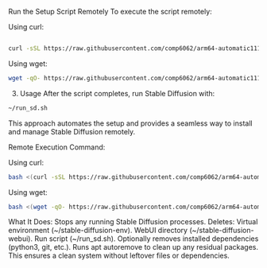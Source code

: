 Run the Setup Script Remotely
To execute the script remotely:

Using curl:
```bash

curl -sSL https://raw.githubusercontent.com/comp6062/arm64-automatic1111/main/setup_sd.sh | bash
```
Using wget:
```bash
wget -qO- https://raw.githubusercontent.com/comp6062/arm64-automatic1111/main/setup_sd.sh | bash
```
3. Usage
After the script completes, run Stable Diffusion with:

```bash
~/run_sd.sh
```
This approach automates the setup and provides a seamless way to install and manage Stable Diffusion remotely.



Remote Execution Command:

Using curl:
```bash
bash <(curl -sSL https://raw.githubusercontent.com/comp6062/arm64-automatic1111/main/remove_sd.sh)
```
Using wget:
```bash
bash <(wget -qO- https://raw.githubusercontent.com/comp6062/arm64-automatic1111/main/remove_sd.sh)
```
What It Does:
Stops any running Stable Diffusion processes.
Deletes:
Virtual environment (~/stable-diffusion-env).
WebUI directory (~/stable-diffusion-webui).
Run script (~/run_sd.sh).
Optionally removes installed dependencies (python3, git, etc.).
Runs apt autoremove to clean up any residual packages.
This ensures a clean system without leftover files or dependencies.

